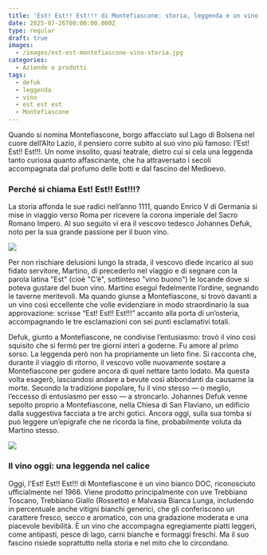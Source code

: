```yaml
---
title: 'Est! Est!! Est!!! di Montefiascone: storia, leggenda e un vino immortale'
date: 2025-07-26T00:00:00.000Z
type: regular
draft: true
images:
  - /images/est-est-montefiascone-vino-storia.jpg
categories:
  - Aziende e prodotti
tags:
  - defuk
  - leggenda
  - vino
  - est est est
  - Montefiascone
---
```


Quando si nomina Montefiascone, borgo affacciato sul Lago di Bolsena nel cuore dell’Alto Lazio, il pensiero corre subito al suo vino più famoso: l’Est! Est!! Est!!!. Un nome insolito, quasi teatrale, dietro cui si cela una leggenda tanto curiosa quanto affascinante, che ha attraversato i secoli accompagnata dal profumo delle botti e dal fascino del Medioevo.

### Perché si chiama Est! Est!! Est!!!?

La storia affonda le sue radici nell’anno 1111, quando Enrico V di Germania si mise in viaggio verso Roma per ricevere la corona imperiale del Sacro Romano Impero. Al suo seguito vi era il vescovo tedesco Johannes Defuk, noto per la sua grande passione per il buon vino.

![](/images/cantina-montefiascone-vino-est-est-est.jpg)

Per non rischiare delusioni lungo la strada, il vescovo diede incarico al suo fidato servitore, Martino, di precederlo nel viaggio e di segnare con la parola latina "Est" (cioè "C’è", sottinteso "vino buono") le locande dove si poteva gustare del buon vino. Martino eseguì fedelmente l’ordine, segnando le taverne meritevoli. Ma quando giunse a Montefiascone, si trovò davanti a un vino così eccellente che volle evidenziare in modo straordinario la sua approvazione: scrisse “Est! Est!! Est!!!” accanto alla porta di un’osteria, accompagnando le tre esclamazioni con sei punti esclamativi totali.

Defuk, giunto a Montefiascone, ne condivise l’entusiasmo: trovò il vino così squisito che si fermò per tre giorni interi a goderne. Fu amore al primo sorso. La leggenda però non ha propriamente un lieto fine. Si racconta che, durante il viaggio di ritorno, il vescovo volle nuovamente sostare a Montefiascone per godere ancora di quel nettare tanto lodato. Ma questa volta esagerò, lasciandosi andare a bevute così abbondanti da causarne la morte. Secondo la tradizione popolare, fu il vino stesso — o meglio, l’eccesso di entusiasmo per esso — a stroncarlo. Johannes Defuk venne sepolto proprio a Montefiascone, nella Chiesa di San Flaviano, un edificio dalla suggestiva facciata a tre archi gotici. Ancora oggi, sulla sua tomba si può leggere un’epigrafe che ne ricorda la fine, probabilmente voluta da Martino stesso.

![](/images/defuk-vino-montefiascone.jpg)

### Il vino oggi: una leggenda nel calice

Oggi, l'Est! Est!! Est!!! di Montefiascone è un vino bianco DOC, riconosciuto ufficialmente nel 1966. Viene prodotto principalmente con uve Trebbiano Toscano, Trebbiano Giallo (Rossetto) e Malvasia Bianca Lunga, includendo in percentuale anche vitigni bianchi generici, che gli conferiscono un carattere fresco, secco e aromatico, con una gradazione moderata e una piacevole bevibilità. È un vino che accompagna egregiamente piatti leggeri, come antipasti, pesce di lago, carni bianche e formaggi freschi. Ma il suo fascino risiede soprattutto nella storia e nel mito che lo circondano.
